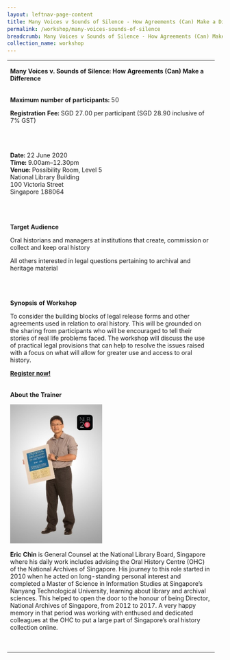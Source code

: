 ```yaml
---
layout: leftnav-page-content
title: Many Voices v Sounds of Silence - How Agreements (Can) Make a Difference
permalink: /workshop/many-voices-sounds-of-silence
breadcrumb: Many Voices v Sounds of Silence - How Agreements (Can) Make a Difference
collection_name: workshop
---
```

<table>
<tbody>
<tr>
<td width="471">
<p><strong>Many Voices v. Sounds of Silence: How Agreements (Can) Make a Difference</strong></p>
</td>
</tr>
<tr>
<td width="471">
<p><strong>Maximum number of participants: </strong>50</p>
<p><strong>Registration Fee: </strong>SGD 27.00 per participant (SGD 28.90 inclusive of 7% GST)</p>
<p>&nbsp;</p>
</td>
</tr>
<tr>
<td width="471">
<p><strong>Date: </strong>22 June 2020
<br><strong>Time: </strong>9.00am&ndash;12.30pm
<br><strong>Venue:</strong> Possibility Room, Level 5
<br>National Library Building
<br>100 Victoria Street
<br>Singapore 188064</p>
<p>&nbsp;</p>
</td>
</tr>
<tr>
<td width="471">
<p><strong>Target Audience</strong></p>
<p>Oral historians and managers at institutions that create, commission or collect and keep oral history</p>
<p>All others interested in legal questions pertaining to archival and heritage material</p>
<p>&nbsp;</p>
</td>
</tr>
<tr>
<td width="471">
<p><strong>Synopsis of Workshop</strong></p>
<p>To consider the building blocks of legal release forms and other agreements used in relation to oral history.&nbsp;This will be grounded on the sharing from participants who will be encouraged to tell their stories of real life problems faced. The workshop will discuss the use of practical legal provisions that can help to resolve the issues raised with a focus on what will allow for greater use and access to oral history.</p>
<p><strong><a href="https://www.nlb.gov.sg/golibrary2/e/ioha2020workshop3">Register now!</a></strong></p>
</td>
</tr>
<tr>
<td width="471">
<p><strong>About the Trainer</strong></p>
<img src="/images/ericchin.jpg" alt="Eric Chin" style="width:215px;" />
<p><strong>Eric Chin</strong> is General Counsel at the National Library Board, Singapore where his daily work includes advising the Oral History Centre (OHC) of the National Archives of Singapore. His journey to this role started in 2010 when he acted on long-standing personal interest and completed a Master of Science in Information Studies at Singapore&rsquo;s Nanyang Technological University, learning about library and archival sciences. This helped to open the door to the honour of being Director, National Archives of Singapore, from 2012 to 2017. A very happy memory in that period was working with enthused and dedicated colleagues at the OHC to put a large part of Singapore&rsquo;s oral history collection online.</p>
<p><em>&nbsp;</em></p>
</td>
</tr>
</tbody>
</table>